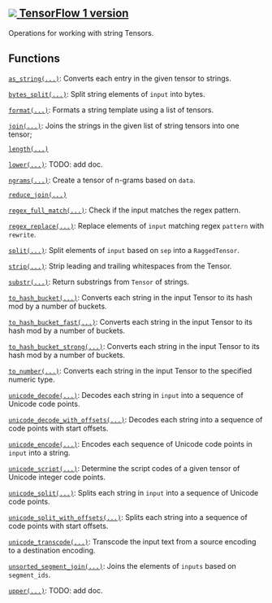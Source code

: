 [ ![](https://tensorflow.google.cn/images/tf_logo_32px.png) TensorFlow 1
version](/versions/r1.15/api_docs/python/tf/strings)  
---  
  
Operations for working with string Tensors.

## Functions

[`as_string(...)`](https://tensorflow.google.cn/api_docs/python/tf/strings/as_string):
Converts each entry in the given tensor to strings.

[`bytes_split(...)`](https://tensorflow.google.cn/api_docs/python/tf/strings/bytes_split):
Split string elements of `input` into bytes.

[`format(...)`](https://tensorflow.google.cn/api_docs/python/tf/strings/format):
Formats a string template using a list of tensors.

[`join(...)`](https://tensorflow.google.cn/api_docs/python/tf/strings/join):
Joins the strings in the given list of string tensors into one tensor;

[`length(...)`](https://tensorflow.google.cn/api_docs/python/tf/strings/length)

[`lower(...)`](https://tensorflow.google.cn/api_docs/python/tf/strings/lower):
TODO: add doc.

[`ngrams(...)`](https://tensorflow.google.cn/api_docs/python/tf/strings/ngrams):
Create a tensor of n-grams based on `data`.

[`reduce_join(...)`](https://tensorflow.google.cn/api_docs/python/tf/strings/reduce_join)

[`regex_full_match(...)`](https://tensorflow.google.cn/api_docs/python/tf/strings/regex_full_match):
Check if the input matches the regex pattern.

[`regex_replace(...)`](https://tensorflow.google.cn/api_docs/python/tf/strings/regex_replace):
Replace elements of `input` matching regex `pattern` with `rewrite`.

[`split(...)`](https://tensorflow.google.cn/api_docs/python/tf/strings/split):
Split elements of `input` based on `sep` into a `RaggedTensor`.

[`strip(...)`](https://tensorflow.google.cn/api_docs/python/tf/strings/strip):
Strip leading and trailing whitespaces from the Tensor.

[`substr(...)`](https://tensorflow.google.cn/api_docs/python/tf/strings/substr):
Return substrings from `Tensor` of strings.

[`to_hash_bucket(...)`](https://tensorflow.google.cn/api_docs/python/tf/strings/to_hash_bucket):
Converts each string in the input Tensor to its hash mod by a number of
buckets.

[`to_hash_bucket_fast(...)`](https://tensorflow.google.cn/api_docs/python/tf/strings/to_hash_bucket_fast):
Converts each string in the input Tensor to its hash mod by a number of
buckets.

[`to_hash_bucket_strong(...)`](https://tensorflow.google.cn/api_docs/python/tf/strings/to_hash_bucket_strong):
Converts each string in the input Tensor to its hash mod by a number of
buckets.

[`to_number(...)`](https://tensorflow.google.cn/api_docs/python/tf/strings/to_number):
Converts each string in the input Tensor to the specified numeric type.

[`unicode_decode(...)`](https://tensorflow.google.cn/api_docs/python/tf/strings/unicode_decode):
Decodes each string in `input` into a sequence of Unicode code points.

[`unicode_decode_with_offsets(...)`](https://tensorflow.google.cn/api_docs/python/tf/strings/unicode_decode_with_offsets):
Decodes each string into a sequence of code points with start offsets.

[`unicode_encode(...)`](https://tensorflow.google.cn/api_docs/python/tf/strings/unicode_encode):
Encodes each sequence of Unicode code points in `input` into a string.

[`unicode_script(...)`](https://tensorflow.google.cn/api_docs/python/tf/strings/unicode_script):
Determine the script codes of a given tensor of Unicode integer code points.

[`unicode_split(...)`](https://tensorflow.google.cn/api_docs/python/tf/strings/unicode_split):
Splits each string in `input` into a sequence of Unicode code points.

[`unicode_split_with_offsets(...)`](https://tensorflow.google.cn/api_docs/python/tf/strings/unicode_split_with_offsets):
Splits each string into a sequence of code points with start offsets.

[`unicode_transcode(...)`](https://tensorflow.google.cn/api_docs/python/tf/strings/unicode_transcode):
Transcode the input text from a source encoding to a destination encoding.

[`unsorted_segment_join(...)`](https://tensorflow.google.cn/api_docs/python/tf/strings/unsorted_segment_join):
Joins the elements of `inputs` based on `segment_ids`.

[`upper(...)`](https://tensorflow.google.cn/api_docs/python/tf/strings/upper):
TODO: add doc.

